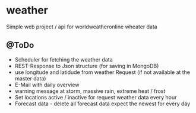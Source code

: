 # weather
Simple web project / api for worldweatheronline wheater data

## @ToDo
- Scheduler for fetching the weather data
- REST-Response to Json structure (for saving in MongoDB)
- use longitude and latidude from weather Request (if not available at the master data)
- E-Mail with daily overview
- warning message at storm, massive rain, extreme heat / frost  
- Set locations active / inactive for request weather data every hour 
- Forecast data - delete all forecast data expect the newest for every day 